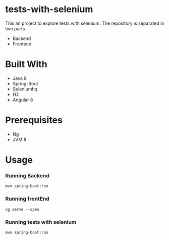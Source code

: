 # tests-with-selenium
 
This an project to explore tests with selenium.
The repository is separated in two parts.

- Backend
- Frontend.

# Built With
- Java 8
- Spring-Boot
- Seleniumhq
- H2
- Angular 8

# Prerequisites
 - Ng
 - JVM 8
 
# Usage
### Running Backend
`mvn spring-boot:run`

### Running frontEnd
`ng serve --open`

### Running tests with selenium
`mvn spring-boot:run`


